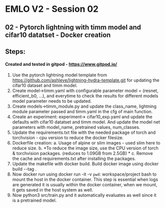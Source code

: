 # EMLO V2 - Session 02

## 02 - Pytorch lightning with timm model and cifar10 datatset - Docker creation

## Steps:

#### Created and tested in gitpod - https://www.gitpod.io/ 

1. Use the pytorch lightning model template from https://github.com/ashleve/lightning-hydra-template.git for updating the cifar10 dataset and timm model.
2. Create model->timm.yaml with configurable parameter model = (resnet, efficient_b0, ...), and everytime to check the results for different models model parameter needs to be updated.
3. Create models->timm_module.py and update the class_name, lightning module parameter passed and timm.yaml in the cfg of main function.
4. Create an experiment: experiment-> cifar10_exp.yaml and update the defaults with cifar10 datatset and timm model. And update the model net parameters with model_name, pretrained values, num_classes.
5. Update the requirements.txt file with the needed package of torch and torchvision - cpu version to reduce the docker filesize.
6. Dockerfile creation: 
    a. Usage of alpine or slim images - used slim here to reduce size. 
    b. *To reduce the image size, use the CPU version of torch & torchvision packages. (reduces to 1.09GB from 2.5GB) *
    c. Remove the cache and requirements.txt after installing the packages.
7. Update the makefile with docker build. Build docker image using docker build --tag <imagename>.
8. Now docker run using docker run -it -v `pwd`: workspace/project <imagename> bash to mount the host in the docker container. This step is essential when logs are generated it is usually within the docker container, when we mount, it gets saved in the host system as well.
9. Now python3 src/train.py and it automatically evaluates as well since it is a pretrained model.


